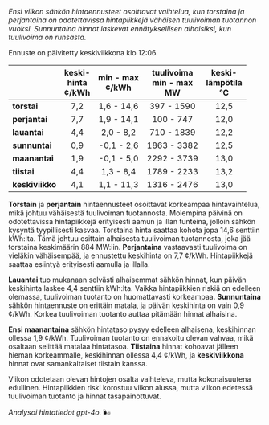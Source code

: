 *Ensi viikon sähkön hintaennusteet osoittavat vaihtelua, kun torstaina ja perjantaina on odotettavissa hintapiikkejä vähäisen tuulivoiman tuotannon vuoksi. Sunnuntaina hinnat laskevat ennätyksellisen alhaisiksi, kun tuulivoima on runsasta.*

Ennuste on päivitetty keskiviikkona klo 12:06.

|            | keski-<br>hinta<br>¢/kWh | min - max<br>¢/kWh | tuulivoima<br>min - max<br>MW | keski-<br>lämpötila<br>°C |
|:-----------|:----------------:|:----------------:|:-------------:|:-------------:|
| **torstai**  | 7,2              | 1,6 - 14,6       | 397 - 1590    | 12,5          |
| **perjantai**| 7,7              | 1,9 - 14,1       | 100 - 747     | 12,0          |
| **lauantai** | 4,4              | 2,0 - 8,2        | 710 - 1839    | 12,2          |
| **sunnuntai**| 0,9              | -0,1 - 2,6       | 1863 - 3382   | 12,5          |
| **maanantai**| 1,9              | -0,1 - 5,0       | 2292 - 3739   | 13,0          |
| **tiistai**  | 4,4              | 1,3 - 8,4        | 1789 - 2233   | 13,2          |
| **keskiviikko**| 4,1            | 1,1 - 11,3       | 1316 - 2476   | 13,0          |

**Torstain** ja **perjantain** hintaennusteet osoittavat korkeampaa hintavaihtelua, mikä johtuu vähäisestä tuulivoiman tuotannosta. Molempina päivinä on odotettavissa hintapiikkejä erityisesti aamun ja illan tunteina, jolloin sähkön kysyntä tyypillisesti kasvaa. Torstaina hinta saattaa kohota jopa 14,6 senttiin kWh:lta. Tämä johtuu osittain alhaisesta tuulivoiman tuotannosta, joka jää torstaina keskimäärin 884 MW:iin. **Perjantaina** vastaavasti tuulivoima on vieläkin vähäisempää, ja ennustettu keskihinta on 7,7 ¢/kWh. Hintapiikkejä saattaa esiintyä erityisesti aamulla ja illalla.

**Lauantai** tuo mukanaan selvästi alhaisemmat sähkön hinnat, kun päivän keskihinta laskee 4,4 senttiin kWh:lta. Vaikka hintapiikkien riskiä on edelleen olemassa, tuulivoiman tuotanto on huomattavasti korkeampaa. **Sunnuntaina** sähkön hintaennuste on erittäin matala, ja päivän keskihinta on vain 0,9 ¢/kWh. Korkea tuulivoiman tuotanto auttaa pitämään hinnat alhaisina.

**Ensi maanantaina** sähkön hintataso pysyy edelleen alhaisena, keskihinnan ollessa 1,9 ¢/kWh. Tuulivoiman tuotanto on ennakoitu olevan vahvaa, mikä osaltaan selittää matalaa hintatasoa. **Tiistaina** hinnat kohoavat jälleen hieman korkeammalle, keskihinnan ollessa 4,4 ¢/kWh, ja **keskiviikkona** hinnat ovat samankaltaiset tiistain kanssa. 

Viikon odotetaan olevan hintojen osalta vaihteleva, mutta kokonaisuutena edullinen. Hintapiikkien riski korostuu viikon alussa, mutta viikon edetessä tuulivoiman tuotanto ja hinnat tasapainottuvat.

*Analysoi hintatiedot gpt-4o.* 🌬️
